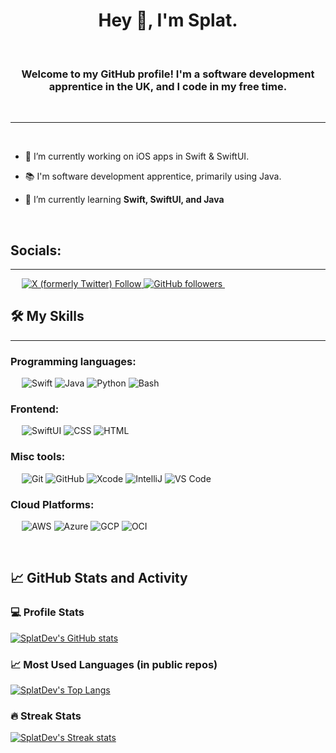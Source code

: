 <h1 align="center">Hey 👋, I'm Splat.</h1>

&emsp;
<h3 align="center">Welcome to my GitHub profile! I'm a software development apprentice in the UK, and I code in my free time.</h3>
&emsp;

-------------------
&emsp;

- 🔭 I’m currently working on iOS apps in Swift & SwiftUI.

- 📚 I'm software development apprentice, primarily using Java.

- 🌱 I’m currently learning **Swift, SwiftUI, and Java**

&emsp;

## Socials:
-------------------

&emsp;
<a href="https://twitter.com/intent/follow?screen_name=Splat_Pearled">
    ![X (formerly Twitter) Follow](https://img.shields.io/twitter/follow/Splat_Pearled?style=for-the-badge&logo=x)
</a>
<a href="https://github.com/SplatDev">
    ![GitHub followers](https://img.shields.io/github/followers/SplatDev?style=for-the-badge&logo=github&label=Follow)
</a>
&emsp;
## 🛠️ My Skills
-------------------
### Programming languages:
&emsp;
![Swift](https://img.shields.io/badge/Swift-gray?style=for-the-badge&logo=swift)
![Java](https://img.shields.io/badge/Java-gray?style=for-the-badge&logo=openjdk)
![Python](https://img.shields.io/badge/Python-gray?style=for-the-badge&logo=Python)
![Bash](https://img.shields.io/badge/Bash-gray?style=for-the-badge&logo=gnu-bash)
### Frontend:
&emsp;
![SwiftUI](https://img.shields.io/badge/SwiftUI-gray?style=for-the-badge&logo=swift)
![CSS](https://img.shields.io/badge/CSS-gray?style=for-the-badge&logo=css3)
![HTML](https://img.shields.io/badge/HTML-gray?style=for-the-badge&logo=HTML5)
### Misc tools:
&emsp;
![Git](https://img.shields.io/badge/Git-gray?style=for-the-badge&logo=Git)
![GitHub](https://img.shields.io/badge/GitHub-gray?style=for-the-badge&logo=GitHub)
![Xcode](https://img.shields.io/badge/Xcode-gray?style=for-the-badge&logo=xcode)
![IntelliJ](https://img.shields.io/badge/IntelliJ-gray?style=for-the-badge&logo=intellijidea)
![VS Code](https://img.shields.io/badge/VSCode-gray?style=for-the-badge&logo=Visual-Studio-Code)

### Cloud Platforms:
&emsp;
![AWS](https://img.shields.io/badge/AWS-gray?style=for-the-badge&logo=Amazon-AWS)
![Azure](https://img.shields.io/badge/Azure-gray?style=for-the-badge&logo=Microsoft-Azure)
![GCP](https://img.shields.io/badge/GCP-gray?style=for-the-badge&&logo=Google-Cloud)
![OCI](https://img.shields.io/badge/OCI-gray?style=for-the-badge&&logo=Oracle)

&emsp;

## 📈 GitHub Stats and Activity

### 💻 Profile Stats

[![SplatDev's GitHub stats](https://github-readme-stats.vercel.app/api?username=SplatDev&theme=github_dark_dimmed)](https://github.com/SplatDev)

### 📈 Most Used Languages (in public repos)

[![SplatDev's Top Langs](https://github-readme-stats.vercel.app/api/top-langs/?username=SplatDev&theme=github_dark_dimmed)](https://github.com/SplatDev)

### 🔥 Streak Stats

[![SplatDev's Streak stats](https://github-readme-streak-stats.herokuapp.com/?user=SplatDev&theme=github_dark_dimmed)](https://github.com/SplatDev)
